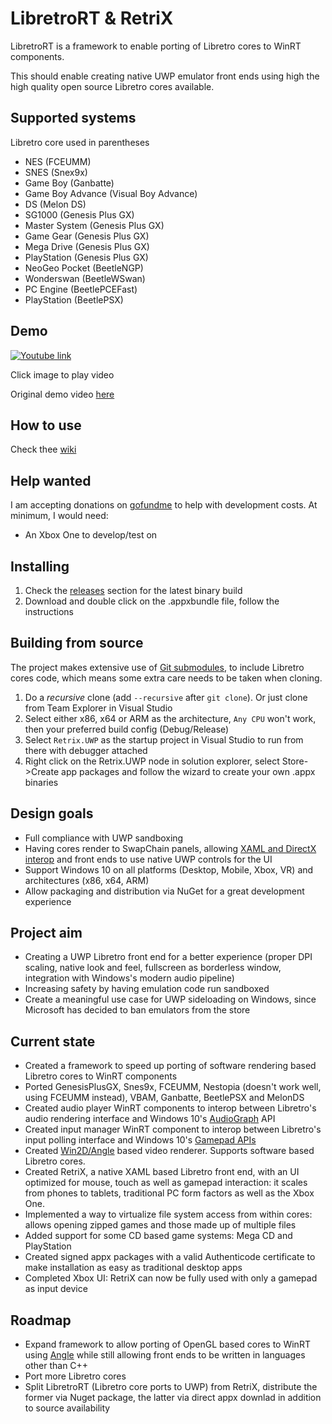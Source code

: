# LibretroRT & RetriX

LibretroRT is a framework to enable porting of Libretro cores to WinRT components.

This should enable creating native UWP emulator front ends using high the high quality open source Libretro cores available.

## Supported systems

Libretro core used in parentheses

- NES (FCEUMM)
- SNES (Snex9x)
- Game Boy (Ganbatte)
- Game Boy Advance (Visual Boy Advance)
- DS (Melon DS)
- SG1000 (Genesis Plus GX)
- Master System (Genesis Plus GX)
- Game Gear (Genesis Plus GX)
- Mega Drive (Genesis Plus GX)
- PlayStation (Genesis Plus GX)
- NeoGeo Pocket (BeetleNGP)
- Wonderswan (BeetleWSwan)
- PC Engine (BeetlePCEFast)
- PlayStation (BeetlePSX)

## Demo

[![Youtube link](https://img.youtube.com/vi/212kBK0IB1w/0.jpg)](https://youtu.be/212kBK0IB1w)

Click image to play video

Original demo video [here](https://youtu.be/1mzS54HhcEM)

## How to use

Check thee [wiki](https://github.com/Aftnet/LibretroRT/wiki)

## Help wanted

I am accepting donations on [gofundme](https://www.gofundme.com/retrix) to help with development costs.
At minimum, I would need:

- An Xbox One to develop/test on

## Installing

1. Check the [releases](https://github.com/Aftnet/LibretroRT/releases) section for the latest binary build
2. Download and double click on the .appxbundle file, follow the instructions

## Building from source

The project makes extensive use of [Git submodules](https://git-scm.com/docs/git-submodule), to include Libretro cores code, which means some extra care needs to be taken when cloning.

1. Do a *recursive* clone (add `--recursive` after `git clone`). Or just clone from Team Explorer in Visual Studio
2. Select either x86, x64 or ARM as the architecture, `Any CPU` won't work, then your preferred build config (Debug/Release)
3. Select `Retrix.UWP` as the startup project in Visual Studio to run from there with debugger attached
4. Right click on the Retrix.UWP node in solution explorer, select Store->Create app packages and follow the wizard to create your own .appx binaries

## Design goals

- Full compliance with UWP sandboxing
- Having cores render to SwapChain panels, allowing [XAML and DirectX interop](https://docs.microsoft.com/en-us/windows/uwp/gaming/directx-and-xaml-interop) and front ends to use native UWP controls for the UI
- Support Windows 10 on all platforms (Desktop, Mobile, Xbox, VR) and architectures (x86, x64, ARM)
- Allow packaging and distribution via NuGet for a great development experience

## Project aim

- Creating a UWP Libretro front end for a better experience (proper DPI scaling, native look and feel, fullscreen as borderless window, integration with Windows's modern audio pipeline)
- Increasing safety by having emulation code run sandboxed
- Create a meaningful use case for UWP sideloading on Windows, since Microsoft has decided to ban emulators from the store

## Current state

- Created a framework to speed up porting of software rendering based Libretro cores to WinRT components
- Ported GenesisPlusGX, Snes9x, FCEUMM, Nestopia (doesn't work well, using FCEUMM instead), VBAM, Ganbatte, BeetlePSX and MelonDS
- Created audio player WinRT components to interop between Libretro's audio rendering interface and Windows 10's [AudioGraph](https://docs.microsoft.com/en-us/windows/uwp/audio-video-camera/audio-graphs) API
- Created input manager WinRT component to interop between Libretro's input polling interface and Windows 10's [Gamepad APIs](https://docs.microsoft.com/en-us/uwp/api/windows.gaming.input.gamepad)
- Created [Win2D/Angle](https://github.com/Microsoft/Win2D) based video renderer. Supports software based Libretro cores.
- Created RetriX, a native XAML based Libretro front end, with an UI optimized for mouse, touch as well as gamepad interaction: it scales from phones to tablets, traditional PC form factors as well as the Xbox One.
- Implemented a way to virtualize file system access from within cores: allows opening zipped games and those made up of multiple files
- Added support for some CD based game systems: Mega CD and PlayStation
- Created signed appx packages with a valid Authenticode certificate to make installation as easy as traditional desktop apps
- Completed Xbox UI: RetriX can now be fully used with only a gamepad as input device

## Roadmap

- Expand framework to allow porting of OpenGL based cores to WinRT using [Angle](https://github.com/Microsoft/angle) while still allowing front ends to be written in languages other than C++
- Port more Libretro cores
- Split LibretroRT (Libretro core ports to UWP) from RetriX, distribute the former via Nuget package, the latter via direct appx downlad in addition to source availability
